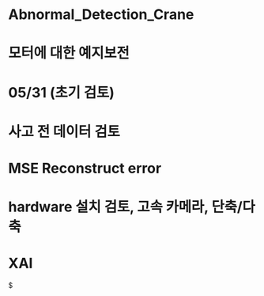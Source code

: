 # Abnormal_Detection_Crane

# 모터에 대한 예지보전

# 05/31 (초기 검토)

# 사고 전 데이터 검토

# MSE Reconstruct error

# hardware 설치 검토, 고속 카메라, 단축/다축

# XAI
$
##
####
